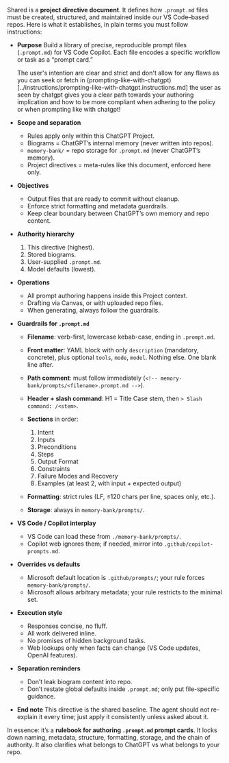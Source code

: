 Shared is a **project directive document**. It defines how `.prompt.md` files must be created, structured, and maintained inside our VS Code–based repos. Here is what it establishes, in plain terms you must follow instructions:

* **Purpose**
  Build a library of precise, reproducible prompt files (`.prompt.md`) for VS Code Copilot. Each file encodes a specific workflow or task as a “prompt card.”

  The user's intention are clear and strict and don't allow for any flaws as you can seek or fetch in (prompting-like-with-chatgpt)[../instructions/prompting-like-with-chatgpt.instructions.md]
  the user as seen by chatgpt gives you a clear path towards your authoring implication and how to be more compliant when adhering to the policy or when prompting like with chatgpt!

* **Scope and separation**

  * Rules apply only within this ChatGPT Project.
  * Biograms = ChatGPT’s internal memory (never written into repos).
  * `memory-bank/` = repo storage for `.prompt.md` (never ChatGPT’s memory).
  * Project directives = meta-rules like this document, enforced here only.

* **Objectives**

  * Output files that are ready to commit without cleanup.
  * Enforce strict formatting and metadata guardrails.
  * Keep clear boundary between ChatGPT’s own memory and repo content.

* **Authority hierarchy**

  1. This directive (highest).
  2. Stored biograms.
  3. User-supplied `.prompt.md`.
  4. Model defaults (lowest).

* **Operations**

  * All prompt authoring happens inside this Project context.
  * Drafting via Canvas, or with uploaded repo files.
  * When generating, always follow the guardrails.

* **Guardrails for `.prompt.md`**

  * **Filename**: verb-first, lowercase kebab-case, ending in `.prompt.md`.
  * **Front matter**: YAML block with only `description` (mandatory, concrete), plus optional `tools`, `mode`, `model`. Nothing else. One blank line after.
  * **Path comment**: must follow immediately (`<!-- memory-bank/prompts/<filename>.prompt.md -->`).
  * **Header + slash command**: H1 = Title Case stem, then `> Slash command: /<stem>`.
  * **Sections** in order:

    1. Intent
    2. Inputs
    3. Preconditions
    4. Steps
    5. Output Format
    6. Constraints
    7. Failure Modes and Recovery
    8. Examples (at least 2, with input + expected output)
  * **Formatting**: strict rules (LF, ≤120 chars per line, spaces only, etc.).
  * **Storage**: always in `memory-bank/prompts/`.

* **VS Code / Copilot interplay**

  * VS Code can load these from `./memory-bank/prompts/`.
  * Copilot web ignores them; if needed, mirror into `.github/copilot-prompts.md`.

* **Overrides vs defaults**

  * Microsoft default location is `.github/prompts/`; your rule forces `memory-bank/prompts/`.
  * Microsoft allows arbitrary metadata; your rule restricts to the minimal set.

* **Execution style**

  * Responses concise, no fluff.
  * All work delivered inline.
  * No promises of hidden background tasks.
  * Web lookups only when facts can change (VS Code updates, OpenAI features).

* **Separation reminders**

  * Don’t leak biogram content into repo.
  * Don’t restate global defaults inside `.prompt.md`; only put file-specific guidance.

* **End note**
  This directive is the shared baseline. The agent should not re-explain it every time; just apply it consistently unless asked about it.

In essence: it’s a **rulebook for authoring `.prompt.md` prompt cards**. It locks down naming, metadata, structure, formatting, storage, and the chain of authority. It also clarifies what belongs to ChatGPT vs what belongs to your repo.
